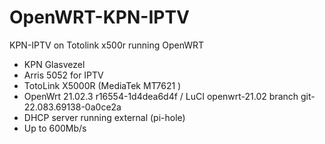 # OpenWRT-KPN-IPTV
KPN-IPTV on Totolink x500r running OpenWRT

- KPN Glasvezel
- Arris 5052 for IPTV
- TotoLink X5000R (MediaTek MT7621 )
- OpenWrt 21.02.3 r16554-1d4dea6d4f / LuCI openwrt-21.02 branch git-22.083.69138-0a0ce2a
- DHCP server running external (pi-hole)
- Up to 600Mb/s
